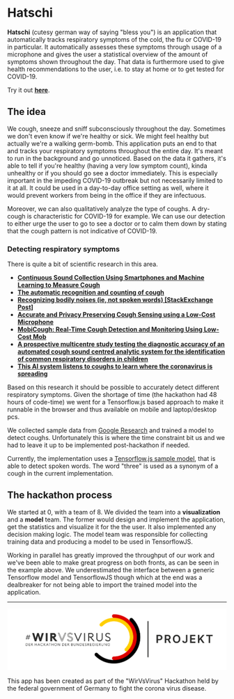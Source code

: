 # Hatschi

**Hatschi** (cutesy german way of saying "bless you") is an application that
automatically tracks respiratory symptoms of the cold, the flu or COVID-19 in
particular. It automatically assesses these symptoms through usage of a
microphone and gives the user a statistical overview of the amount of symptoms
shown throughout the day. That data is furthermore used to give health
recommendations to the user, i.e. to stay at home or to get tested for COVID-19.

Try it out [**here**](https://markusthoemmes.github.io/hatschi/).

## The idea

We cough, sneeze and sniff subconsciously throughout the day. Sometimes we don't
even know if we're healthy or sick. We might feel healthy but actually we're a
walking germ-bomb. This application puts an end to that and tracks your
respiratory symptoms throughout the entire day. It's meant to run in the
background and go unnoticed. Based on the data it gathers, it's able to tell if
you're healthy (having a very low symptom count), kinda unhealthy or if you
should go see a doctor immediately. This is especially important in the impeding
COVID-19 outbreak but not necessarily limited to it at all. It could be used in
a day-to-day office setting as well, where it would prevent workers from being
in the office if they are infectuous.

Moreover, we can also qualitatively analyze the type of coughs. A dry-cough is
characteristic for COVID-19 for example. We can use our detection to either urge
the user to go to see a doctor or to calm them down by stating that the cough
pattern is not indicative of COVID-19.

### Detecting respiratory symptoms

There is quite a bit of scientific research in this area.

- [**Continuous Sound Collection Using Smartphones and Machine Learning to Measure Cough**](https://www.karger.com/Article/FullText/504666)
- [**The automatic recognition and counting of cough**](https://www.ncbi.nlm.nih.gov/pmc/articles/PMC1601963/)
- [**Recognizing bodily noises (ie, not spoken words) [StackExchange Post]**](https://dsp.stackexchange.com/questions/17268/recognizing-bodily-noises-ie-not-spoken-words)
- [**Accurate and Privacy Preserving Cough Sensing using a Low-Cost Microphone**](https://ubicomplab.cs.washington.edu/pdfs/accurate-and.pdf)
- [**MobiCough: Real-Time Cough Detection and Monitoring Using Low-Cost Mob**](https://link.springer.com/chapter/10.1007/978-3-662-49381-6_29)
- [**A prospective multicentre study testing the diagnostic accuracy of an automated cough sound centred analytic system for the identification of common respiratory disorders in children**](https://respiratory-research.biomedcentral.com/articles/10.1186/s12931-019-1046-6)
- [**This AI system listens to coughs to learn where the coronavirus is spreading**](https://thenextweb.com/neural/2020/03/20/this-ai-system-listens-to-coughs-to-learn-where-the-coronavirus-is-spreading/)

Based on this research it should be possible to accurately detect different
respiratory symptoms. Given the shortage of time (the hackathon had 48 hours of
code-time) we went for a Tensorflow.js based approach to make it runnable in the
browser and thus available on mobile and laptop/desktop pcs.

We collected sample data from
[Google Research](https://research.google.com/audioset/dataset/cough.html) and
trained a model to detect coughs. Unfortunately this is where the time
constraint bit us and we had to leave it up to be implemented post-hackathon if
needed.

Currently, the implementation uses a
[Tensorflow.js sample model](https://codelabs.developers.google.com/codelabs/tensorflowjs-audio-codelab/index.html),
that is able to detect spoken words. The word "three" is used as a synonym of a
cough in the current implementation.

## The hackathon process

We started at 0, with a team of 8. We divided the team into a **visualization**
and a **model** team. The former would design and implement the application, get
the statistics and visualize it for the the user. It also implemented any
decision making logic. The model team was responsible for collecting training
data and producing a model to be used in TensorflowJS.

Working in parallel has greatly improved the throughput of our work and we've
been able to make great progress on both fronts, as can be seen in the example
above. We underestimated the interface between a generic Tensorflow model and
TensorflowJS though which at the end was a dealbreaker for not being able to
import the trained model into the application.

---

![](css/wvsv.png)

This app has been created as part of the "WirVsVirus" Hackathon held by the
federal government of Germany to fight the corona virus disease.
